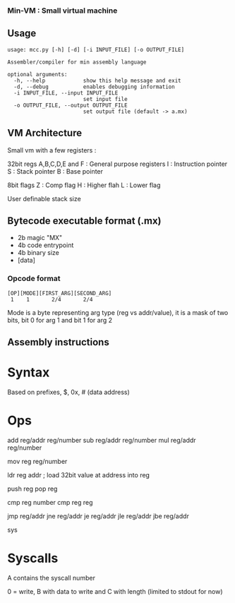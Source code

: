 ### Min-VM : Small virtual machine

## Usage
```
usage: mcc.py [-h] [-d] [-i INPUT_FILE] [-o OUTPUT_FILE]

Assembler/compiler for min assembly language

optional arguments:
  -h, --help            show this help message and exit
  -d, --debug           enables debugging information
  -i INPUT_FILE, --input INPUT_FILE
                        set input file
  -o OUTPUT_FILE, --output OUTPUT_FILE
                        set output file (default -> a.mx)
```

## VM Architecture

Small vm with a few registers :

32bit regs
A,B,C,D,E and F : General purpose registers
I		: Instruction pointer
S		: Stack pointer
B		: Base pointer

8bit flags
Z		: Comp flag
H		: Higher flah
L		: Lower flag


User definable stack size

## Bytecode executable format (.mx)

- 2b magic "MX"
- 4b code entrypoint
- 4b binary size
- [data]

### Opcode format
```
[OP][MODE][FIRST_ARG][SECOND_ARG]
 1    1       2/4       2/4
```

Mode is a byte representing arg type (reg vs addr/value), it is a mask of two bits, bit 0 for arg 1 and bit 1 for arg 2

## Assembly instructions

# Syntax
Based on prefixes, $<register>, 0x<hexnum>, #<name> (data address)

# Ops
add reg/addr reg/number
sub reg/addr reg/number
mul reg/addr reg/number

mov reg reg/number

ldr reg addr ; load 32bit value at address into reg

push reg
pop reg

cmp reg number
cmp reg reg

jmp reg/addr
jne reg/addr
je  reg/addr
jle reg/addr
jbe reg/addr

sys


# Syscalls
A contains the syscall number

0 = write, B with data to write and C with length (limited to stdout for now)

